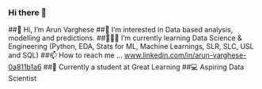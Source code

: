 ### Hi there 👋

##👋 Hi, I’m Arun Varghese
##👀 I’m interested in Data based analysis, modelling and predictions.
##👨🏻‍💻 I’m currently learning Data Science & Engineering (Python, EDA, Stats for ML, Machine Learnings, SLR, SLC, USL and SQL)
##📫 How to reach me ... www.linkedin.com/in/arun-varghese-0a811b1a6
##📗 Currently a student at Great Learning
##💻 Aspiring Data Scientist
